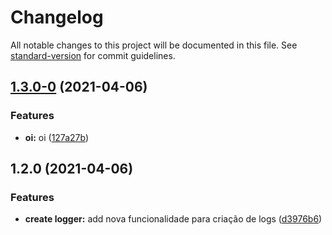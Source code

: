 # Changelog

All notable changes to this project will be documented in this file. See [standard-version](https://github.com/conventional-changelog/standard-version) for commit guidelines.

## [1.3.0-0](https://github.com/RafaelPRufino/Extended_System_Library/compare/v1.2.0...v1.3.0-0) (2021-04-06)


### Features

* **oi:** oi ([127a27b](https://github.com/RafaelPRufino/Extended_System_Library/commit/127a27b216343bbca27034cbb7d5c954750a9a15))

## 1.2.0 (2021-04-06)


### Features

* **create logger:** add nova funcionalidade para criação de logs ([d3976b6](https://github.com/RafaelPRufino/Extended_System_Library/commit/d3976b60df4cff86a2c78ae523cfd55d9e46b287))
